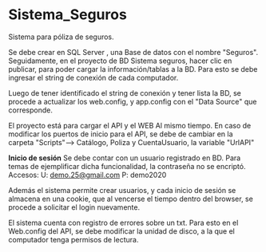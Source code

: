 # Sistema_Seguros
Sistema para póliza de seguros.

Se debe crear en SQL Server , una Base de datos con el nombre "Seguros".
Seguidamente, en el proyecto de BD Sistema seguros, hacer clic en publicar, para poder cargar la información/tablas a la BD. Para esto se debe ingresar
el string de conexión de cada computador.

Luego de tener identificado el string de conexión y tener lista la BD, se procede a actualizar los web.config, y app.config con el "Data Source" que corresponde.

El proyecto está para cargar el API y el WEB Al mismo tiempo.
En caso de modificar los puertos de inicio para el API, se debe de cambiar en la carpeta "Scripts"--> Catálogo, Poliza y CuentaUsuario, la variable "UrlAPI"

**Inicio de sesión**
Se debe contar con un usuario registrado en BD. Para temas de ejemplificar dicha funcionalidad, la contraseña no se encriptó.
Accesos:
U: demo.25@gmail.com
P: demo2020

Además el sistema permite crear usuarios, y cada inicio de sesión se almacena en una cookie, que al vencerse el tiempo dentro del browser, se procede a 
solicitar el login nuevamente.

El sistema cuenta con registro de errores sobre un txt. Para esto en el Web.config del API, se debe modificar la unidad de disco, a la que el computador tenga permisos de lectura.